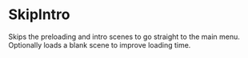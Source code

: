 # SkipIntro
Skips the preloading and intro scenes to go straight to the main menu. Optionally loads a blank scene to improve loading time.